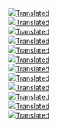 <img src='5387a301-0af8-4e24-a197-20189f87b9ef_0.png'><a href='5387a301-0af8-4e24-a197-20189f87b9ef_0.png.en.txt'>Translated</a><br><img src='5387a301-0af8-4e24-a197-20189f87b9ef_1.png'><a href='5387a301-0af8-4e24-a197-20189f87b9ef_1.png.en.txt'>Translated</a><br><img src='5387a301-0af8-4e24-a197-20189f87b9ef_2.png'><a href='5387a301-0af8-4e24-a197-20189f87b9ef_2.png.en.txt'>Translated</a><br><img src='5387a301-0af8-4e24-a197-20189f87b9ef_3.png'><a href='5387a301-0af8-4e24-a197-20189f87b9ef_3.png.en.txt'>Translated</a><br><img src='5387a301-0af8-4e24-a197-20189f87b9ef_4.png'><a href='5387a301-0af8-4e24-a197-20189f87b9ef_4.png.en.txt'>Translated</a><br><img src='5387a301-0af8-4e24-a197-20189f87b9ef_5.png'><a href='5387a301-0af8-4e24-a197-20189f87b9ef_5.png.en.txt'>Translated</a><br><img src='5387a301-0af8-4e24-a197-20189f87b9ef_6.png'><a href='5387a301-0af8-4e24-a197-20189f87b9ef_6.png.en.txt'>Translated</a><br><img src='5387a301-0af8-4e24-a197-20189f87b9ef_7.png'><a href='5387a301-0af8-4e24-a197-20189f87b9ef_7.png.en.txt'>Translated</a><br><img src='5387a301-0af8-4e24-a197-20189f87b9ef_8.png'><a href='5387a301-0af8-4e24-a197-20189f87b9ef_8.png.en.txt'>Translated</a><br><img src='5387a301-0af8-4e24-a197-20189f87b9ef_9.png'><a href='5387a301-0af8-4e24-a197-20189f87b9ef_9.png.en.txt'>Translated</a><br><img src='5387a301-0af8-4e24-a197-20189f87b9ef_10.png'><a href='5387a301-0af8-4e24-a197-20189f87b9ef_10.png.en.txt'>Translated</a><br><img src='5387a301-0af8-4e24-a197-20189f87b9ef_11.png'><a href='5387a301-0af8-4e24-a197-20189f87b9ef_11.png.en.txt'>Translated</a><br>
